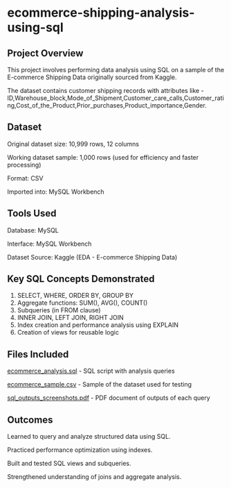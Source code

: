 # ecommerce-shipping-analysis-using-sql

## Project Overview
This project involves performing data analysis using SQL on a sample of the E-commerce Shipping Data originally sourced from Kaggle. 

The dataset contains customer shipping records with attributes like - ID,Warehouse_block,Mode_of_Shipment,Customer_care_calls,Customer_rating,Cost_of_the_Product,Prior_purchases,Product_importance,Gender.

## Dataset
Original dataset size: 10,999 rows, 12 columns

Working dataset sample: 1,000 rows (used for efficiency and faster processing)

Format: CSV

Imported into: MySQL Workbench

## Tools Used
Database: MySQL

Interface: MySQL Workbench

Dataset Source: Kaggle (EDA - E-commerce Shipping Data)

## Key SQL Concepts Demonstrated
1. SELECT, WHERE, ORDER BY, GROUP BY
2. Aggregate functions: SUM(), AVG(), COUNT()
3. Subqueries (in FROM clause)
4. INNER JOIN, LEFT JOIN, RIGHT JOIN
5. Index creation and performance analysis using EXPLAIN
6. Creation of views for reusable logic

## Files Included
<a href="https://github.com/Kavya-Rajeev/ecommerce-shipping-analysis-using-sql/blob/main/ecommerce%20shipping%20analysis.sql">ecommerce_analysis.sql</a> - SQL script with analysis queries

<a href="https://github.com/Kavya-Rajeev/ecommerce-shipping-analysis-using-sql/blob/main/commerce%20shipping%20data-%20sample.csv">ecommerce_sample.csv</a> - Sample of the dataset used for testing

<a href="https://github.com/Kavya-Rajeev/ecommerce-shipping-analysis-using-sql/blob/main/sql%20outputs%20screenshots.pdf">sql_outputs_screenshots.pdf</a> - PDF document of outputs of each query

## Outcomes
Learned to query and analyze structured data using SQL.

Practiced performance optimization using indexes.

Built and tested SQL views and subqueries.

Strengthened understanding of joins and aggregate analysis.
